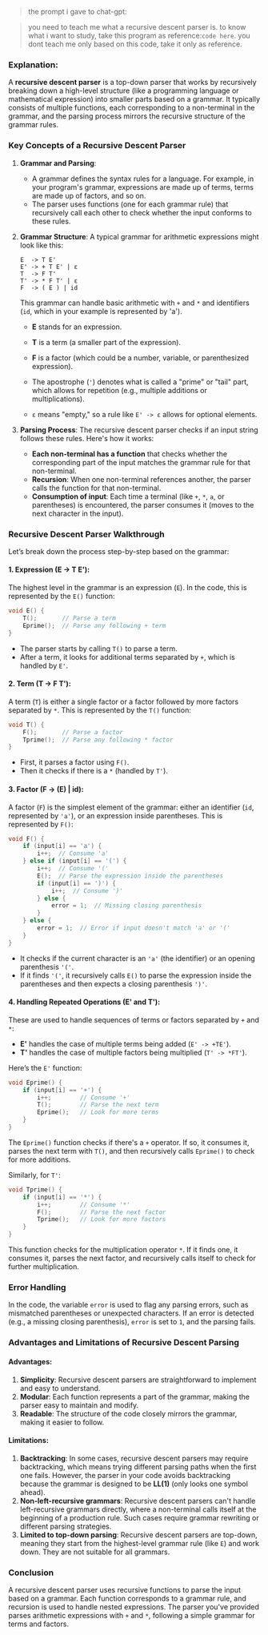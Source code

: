 >the prompt i gave to chat-gpt:

>you need to teach me what a  recursive descent parser is. to know what i want to study, take this program as reference:`code here`. you dont  teach me only based on this code, take it only as reference.


### Explanation:
A **recursive descent parser** is a top-down parser that works by recursively breaking down a high-level structure (like a programming language or mathematical expression) into smaller parts based on a grammar. It typically consists of multiple functions, each corresponding to a non-terminal in the grammar, and the parsing process mirrors the recursive structure of the grammar rules.

### Key Concepts of a Recursive Descent Parser

1. **Grammar and Parsing**:
    - A grammar defines the syntax rules for a language. For example, in your program's grammar, expressions are made up of terms, terms are made up of factors, and so on.
    - The parser uses functions (one for each grammar rule) that recursively call each other to check whether the input conforms to these rules.

2. **Grammar Structure**:
    A typical grammar for arithmetic expressions might look like this:

    ```
    E  -> T E'
    E' -> + T E' | ε
    T  -> F T'
    T' -> * F T' | ε
    F  -> ( E ) | id
    ```
    This grammar can handle basic arithmetic with `+` and `*` and identifiers (`id`, which in your example is represented by 'a').

    - **E** stands for an expression.
    - **T** is a term (a smaller part of the expression).
    - **F** is a factor (which could be a number, variable, or parenthesized expression).
    - The apostrophe (`'`) denotes what is called a "prime" or "tail" part, which allows for repetition (e.g., multiple additions or multiplications).

    - `ε` means "empty," so a rule like `E' -> ε` allows for optional elements.

3. **Parsing Process**:
   The recursive descent parser checks if an input string follows these rules. Here's how it works:

    - **Each non-terminal has a function** that checks whether the corresponding part of the input matches the grammar rule for that non-terminal.
    - **Recursion**: When one non-terminal references another, the parser calls the function for that non-terminal.
    - **Consumption of input**: Each time a terminal (like `+`, `*`, `a`, or parentheses) is encountered, the parser consumes it (moves to the next character in the input).

### Recursive Descent Parser Walkthrough

Let’s break down the process step-by-step based on the grammar:

#### 1. **Expression (E -> T E')**:
   The highest level in the grammar is an expression (`E`). In the code, this is represented by the `E()` function:
   
   ```c
   void E() {
       T();       // Parse a term
       Eprime();  // Parse any following + term
   }
   ```

   - The parser starts by calling `T()` to parse a term.
   - After a term, it looks for additional terms separated by `+`, which is handled by `E'`.

#### 2. **Term (T -> F T')**:
   A term (`T`) is either a single factor or a factor followed by more factors separated by `*`. This is represented by the `T()` function:
   
   ```c
   void T() {
       F();       // Parse a factor
       Tprime();  // Parse any following * factor
   }
   ```

   - First, it parses a factor using `F()`.
   - Then it checks if there is a `*` (handled by `T'`).

#### 3. **Factor (F -> (E) | id)**:
   A factor (`F`) is the simplest element of the grammar: either an identifier (`id`, represented by `'a'`), or an expression inside parentheses. This is represented by `F()`:

   ```c
   void F() {
       if (input[i] == 'a') {
           i++;  // Consume 'a'
       } else if (input[i] == '(') {
           i++;  // Consume '('
           E();  // Parse the expression inside the parentheses
           if (input[i] == ')') {
               i++;  // Consume ')'
           } else {
               error = 1;  // Missing closing parenthesis
           }
       } else {
           error = 1;  // Error if input doesn't match 'a' or '('
       }
   }
   ```

   - It checks if the current character is an `'a'` (the identifier) or an opening parenthesis `'('`.
   - If it finds `'('`, it recursively calls `E()` to parse the expression inside the parentheses and then expects a closing parenthesis `')'`.

#### 4. **Handling Repeated Operations (E' and T')**:
   These are used to handle sequences of terms or factors separated by `+` and `*`:

   - **E'** handles the case of multiple terms being added (`E' -> +TE'`).
   - **T'** handles the case of multiple factors being multiplied (`T' -> *FT'`).

   Here’s the `E'` function:

   ```c
   void Eprime() {
       if (input[i] == '+') {
           i++;        // Consume '+'
           T();        // Parse the next term
           Eprime();   // Look for more terms
       }
   }
   ```

   The `Eprime()` function checks if there's a `+` operator. If so, it consumes it, parses the next term with `T()`, and then recursively calls `Eprime()` to check for more additions.

   Similarly, for `T'`:

   ```c
   void Tprime() {
       if (input[i] == '*') {
           i++;        // Consume '*'
           F();        // Parse the next factor
           Tprime();   // Look for more factors
       }
   }
   ```

   This function checks for the multiplication operator `*`. If it finds one, it consumes it, parses the next factor, and recursively calls itself to check for further multiplication.

### Error Handling
In the code, the variable `error` is used to flag any parsing errors, such as mismatched parentheses or unexpected characters. If an error is detected (e.g., a missing closing parenthesis), `error` is set to `1`, and the parsing fails.

### Advantages and Limitations of Recursive Descent Parsing

#### **Advantages**:
1. **Simplicity**: Recursive descent parsers are straightforward to implement and easy to understand.
2. **Modular**: Each function represents a part of the grammar, making the parser easy to maintain and modify.
3. **Readable**: The structure of the code closely mirrors the grammar, making it easier to follow.

#### **Limitations**:
1. **Backtracking**: In some cases, recursive descent parsers may require backtracking, which means trying different parsing paths when the first one fails. However, the parser in your code avoids backtracking because the grammar is designed to be **LL(1)** (only looks one symbol ahead).
2. **Non-left-recursive grammars**: Recursive descent parsers can't handle left-recursive grammars directly, where a non-terminal calls itself at the beginning of a production rule. Such cases require grammar rewriting or different parsing strategies.
3. **Limited to top-down parsing**: Recursive descent parsers are top-down, meaning they start from the highest-level grammar rule (like `E`) and work down. They are not suitable for all grammars.

### Conclusion

A recursive descent parser uses recursive functions to parse the input based on a grammar. Each function corresponds to a grammar rule, and recursion is used to handle nested expressions. The parser you've provided parses arithmetic expressions with `+` and `*`, following a simple grammar for terms and factors.